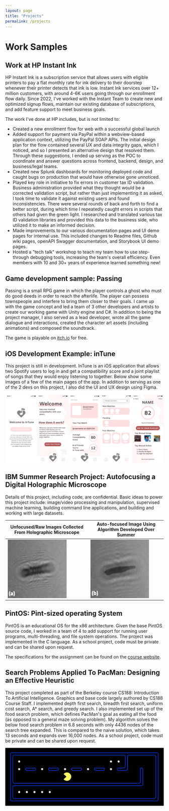 ```yaml
---
layout: page
title: "Projects"
permalink: /projects
---
```


# Work Samples

## Work at HP Instant Ink
HP Instant Ink is a subscription service that allows users with eligible printers to pay a flat monthly rate for ink delivery to their doorstep whenever their printer detects that ink is low. Instant Ink services over 12+ million customers, with around 4-6K users going through our enrollment flow daily. Since 2022, I've worked with the Instant Team to create new and optimized signup flows, maintain our existing database of subscriptions, and add feature support to meet business goals.

The work I've done at HP includes, but is not limited to:
- Created a new enrollment flow for web with a successful global launch
- Added support for payment via PayPal within a webview-based application context, utilizing the PayPal SOAP APIs. The initial design plan for the flow contained several UX and data integrity gaps, which I noticed, and so I presented an alternative design that resolved them. Through these suggestions, I ended up serving as the POC to coordinate and answer questions across frontend, backend, design, and business/legal teams.
- Created new Splunk dashboards for monitoring deployed code and caught bugs on production that would have otherwise gone unnoticed.
- Played key role in initiative to fix errors in customer tax ID validation. Business administration provided what they thought would be a corrected validation script, but rather than just implementing it as asked, I took time to validate it against existing users and found inconsistencies. There were several rounds of back and forth to find a better script, during which time I repeatedly caught errors in scripts that others had given the green light. I researched and translated various tax ID validation libraries and provided this data to the business side, who utilized it to make an informed decision.
- Made improvements to our various documentation pages and UI demo pages for internal use. This included changes to Readme files, Github wiki pages, openAPI Swagger documentation, and Storybook UI demo pages.
- Hosted a "tech talk" workshop to teach my team how to use step-through debugging tools, increasing the team's overall efficiency. Even members with 10 and 30+ years of experience learned something new!

## Game development sample: Passing
Passing is a small RPG game in which the player controls a ghost who must do good deeds in order to reach the afterlife. The player can possess townspeople and interfere to bring them closer to their goals. I came up with the game concept and led a team of 3 other developers and artists to create our working game with Unity engine and C#. In addition to being the project manager, I also served as a lead developer, wrote all the game dialogue and interactions, created the character art assets (including animations) and composed the soundtrack.

The game is playable on [itch.io](https://glumfrog.itch.io/passing) for free.


## iOS Development Example: inTune
This project is still in development. InTune is an iOS application that allows two Spotify users to log in and get a compatibility score and a joint playlist of songs that they would enjoy listening to together. Below show some images of a few of the main pages of the app. In addition to serving as one of the 2 devs on this project, I also did the UI and UX design using Figma.

![inTune Preview](images/inTuneOverview.png)

## IBM Summer Research Project: Autofocusing a Digital Holographic Microscope
Details of this project, including code, are confidential. Basic ideas to power this project include: image/video processing and manipulation, supervised machine learning, building command line applications, and building and working with large datasets.

Unfocused/Raw Images Collected From Holographic Microscope | Auto-focused Image Using Algorithm Developed Over Summer
-------| -----------
![unfocused](images/IBM_unfocused.png)|![focused](images/IBM_focused.png)

## PintOS: Pint-sized operating System
PintOS is an educational OS for the x86 architecture. Given the base PintOS source code, I worked in a team of 4 to add support for running user programs, multi-threading, and file system operations. The project was implemented in the C language. As a school project, code must be private and can be shared upon request.

The specifications for the assignment can be found on the [course website](https://cs162.org/static/proj/pintos-docs/).


## Search Problems Applied To PacMan: Designing an Effective Heuristic
This project completed as part of the Berkeley course CS188: Introduction To Artificial Intelligence. Graphics and base code largely authored by CS188 Course Staff. I implemented depth first search, breadth first search, uniform cost search, A* search, and greedy search. I also implemented set up of the food search problem, which defines PacMan's goal as eating all the food (as opposed to a general maze solving problem). My algorithm solves the below food search problem in 6.8 seconds with only 4436 nodes of the search tree expanded. This is compared to the naive solution, which takes 13 seconds and expands over 16,000 nodes. As a school project, code must be private and can be shared upon request.

![pacman](images/pacman.png)
